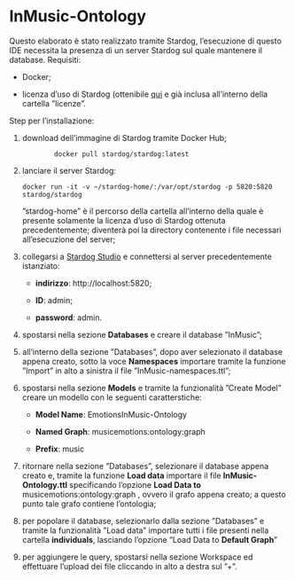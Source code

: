 # InMusic-Ontology
Questo elaborato è stato realizzato tramite Stardog, l’esecuzione di
questo IDE necessita la presenza di un server Stardog sul quale
mantenere il database. Requisiti:

-   Docker;

-   licenza d’uso di Stardog (ottenibile [qui][] e già inclusa
    all’interno della cartella ”licenze”.

Step per l’installazione:

1.  download dell’immagine di Stardog tramite Docker Hub;

                docker pull stardog/stardog:latest

2.  lanciare il server Stardog:

    ```
    docker run -it -v ~/stardog-home/:/var/opt/stardog -p 5820:5820 stardog/stardog
    ```

    ”stardog-home” è il percorso della cartella all’interno della quale
    è presente solamente la licenza d’uso di Stardog ottenuta
    precedentemente; diventerà poi la directory contenente i file
    necessari all’esecuzione del server;

3.  collegarsi a <u>[Stardog Studio][]</u> e connettersi al server
    precedentemente istanziato:

    -   **indirizzo**: http://localhost:5820;

    -   **ID**: admin;

    -   **password**: admin.

4.  spostarsi nella sezione **Databases** e creare il database
    ”InMusic”;

5.  all’interno della sezione ”Databases”, dopo aver selezionato il
    database appena creato, sotto la voce **Namespaces** importare
    tramite la funzione ”Import” in alto a sinistra il file
    ”InMusic-namespaces.ttl”;

6.  spostarsi nella sezione **Models** e tramite la funzionalità ”Create
    Model” creare un modello con le seguenti caratterstiche:

    -   **Model Name**: EmotionsInMusic-Ontology

    -   **Named Graph**: musicemotions:ontology:graph

    -   **Prefix**: music

7.  ritornare nella sezione ”Databases”, selezionare il database appena
    creato e, tramite la funzione **Load data** importare il file
    **InMusic-Ontology.ttl** specificando l’opzione **Load Data to**
    musicemotions:ontology:graph , ovvero il grafo appena creato; a
    questo punto tale grafo contiene l’ontologia;

8.  per popolare il database, selezionarlo dalla sezione ”Databases” e
    tramite la funzionalità ”Load data” importare tutti i file presenti
    nella cartella **individuals**, lasciando l’opzione ”Load Data to
    **Default Graph**”

9.  per aggiungere le query, spostarsi nella sezione Workspace ed
    effettuare l’upload dei file cliccando in alto a destra sul ”+”.

  [qui]: https://www.stardog.com/get-started/
  [Stardog Studio]: https://stardog.studio/